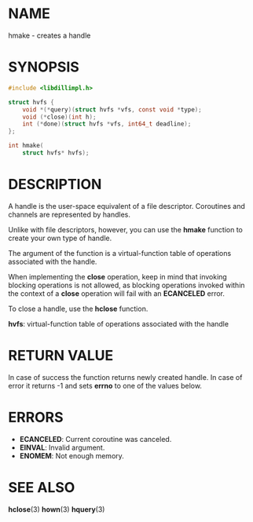 # NAME

 hmake - creates a handle

# SYNOPSIS

```c
#include <libdillimpl.h>

struct hvfs {
    void *(*query)(struct hvfs *vfs, const void *type);
    void (*close)(int h);
    int (*done)(struct hvfs *vfs, int64_t deadline);
};

int hmake(
    struct hvfs* hvfs);
```

# DESCRIPTION

 A handle is the user-space equivalent of a file descriptor. Coroutines and channels are represented by handles.

 Unlike with file descriptors, however, you can use the **hmake** function to create your own type of handle.

 The argument of the function is a virtual-function table of operations associated with the handle.

 When implementing the **close** operation, keep in mind that invoking blocking operations is not allowed, as blocking operations invoked within the context of a **close** operation will fail with an **ECANCELED** error.

 To close a handle, use the **hclose** function.

 **hvfs**: virtual-function table of operations associated with the handle

# RETURN VALUE

 In case of success the function returns newly created handle. In case of error it returns -1 and sets **errno** to one of the values below.

# ERRORS

* **ECANCELED**: Current coroutine was canceled.
* **EINVAL**: Invalid argument.
* **ENOMEM**: Not enough memory.

# SEE ALSO

 **hclose**(3) **hown**(3) **hquery**(3) 

